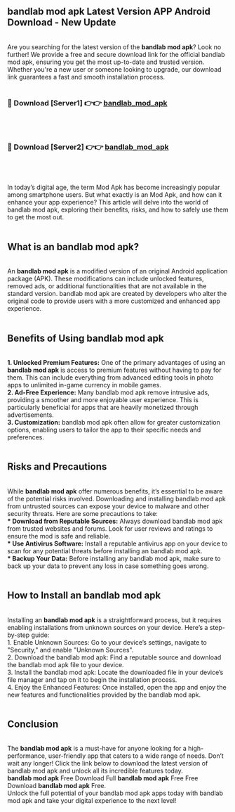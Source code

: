 ## bandlab mod apk Latest Version APP Android Download - New Update
<br>
Are you searching for the latest version of the <strong>bandlab mod apk</strong>? Look no further! We provide a free and secure download link for the official bandlab mod apk, ensuring you get the most up-to-date and trusted version. Whether you're a new user or someone looking to upgrade, our download link guarantees a fast and smooth installation process.
<br>
<br>
<h3>🔴 Download [Server1] 👉👉 <a href="https://modyolo.store/bandlab+mod+apk">bandlab_mod_apk</a></h3><br>
<br>
<h3>🔴 Download [Server2] 👉👉 <a href="https://modyolo.store/bandlab+mod+apk">bandlab_mod_apk</a></h3><br>
<br>
<br>
In today’s digital age, the term Mod Apk has become increasingly popular among smartphone users. But what exactly is an Mod Apk, and how can it enhance your app experience? This article will delve into the world of bandlab mod apk, exploring their benefits, risks, and how to safely use them to get the most out.
<br>
<br>
<h2>What is an bandlab mod apk?</h2>
<br>
An <strong>bandlab mod apk</strong> is a modified version of an original Android application package (APK). These modifications can include unlocked features, removed ads, or additional functionalities that are not available in the standard version. bandlab mod apk are created by developers who alter the original code to provide users with a more customized and enhanced app experience.
<br>
<br>
<h2>Benefits of Using bandlab mod apk</h2>
<br>
<strong> 1. Unlocked Premium Features:</strong> One of the primary advantages of using an <strong>bandlab mod apk</strong> is access to premium features without having to pay for them. This can include everything from advanced editing tools in photo apps to unlimited in-game currency in mobile games.
<br>
<strong> 2. Ad-Free Experience:</strong> Many bandlab mod apk remove intrusive ads, providing a smoother and more enjoyable user experience. This is particularly beneficial for apps that are heavily monetized through advertisements.
<br>
<strong> 3. Customization:</strong> bandlab mod apk often allow for greater customization options, enabling users to tailor the app to their specific needs and preferences.
<br>
<br>
<h2>Risks and Precautions</h2>
<br>
While <strong>bandlab mod apk</strong> offer numerous benefits, it’s essential to be aware of the potential risks involved. Downloading and installing bandlab mod apk from untrusted sources can expose your device to malware and other security threats. Here are some precautions to take:
<br>
<strong> * Download from Reputable Sources:</strong> Always download bandlab mod apk from trusted websites and forums. Look for user reviews and ratings to ensure the mod is safe and reliable.
<br>
<strong> * Use Antivirus Software:</strong> Install a reputable antivirus app on your device to scan for any potential threats before installing an bandlab mod apk.
<br>
<strong> * Backup Your Data:</strong> Before installing any bandlab mod apk, make sure to back up your data to prevent any loss in case something goes wrong.
<br>
<br>
<h2>How to Install an bandlab mod apk</h2>
<br>
Installing an <strong>bandlab mod apk</strong> is a straightforward process, but it requires enabling installations from unknown sources on your device. Here’s a step-by-step guide:
<br>
 1. Enable Unknown Sources: Go to your device’s settings, navigate to "Security," and enable "Unknown Sources".
<br>
 2. Download the bandlab mod apk: Find a reputable source and download the bandlab mod apk file to your device.
<br>
 3. Install the bandlab mod apk: Locate the downloaded file in your device’s file manager and tap on it to begin the installation process.
<br>
 4. Enjoy the Enhanced Features: Once installed, open the app and enjoy the new features and functionalities provided by the bandlab mod apk.
<br>
<br>
<h2><strong>Conclusion</strong></h2>
<br>
The <strong>bandlab mod apk</strong> is a must-have for anyone looking for a high-performance, user-friendly app that caters to a wide range of needs. Don’t wait any longer! Click the link below to download the latest version of bandlab mod apk and unlock all its incredible features today.
<br>
<strong>bandlab mod apk</strong> Free Download Full <strong>bandlab mod apk</strong> Free Free Download <strong>bandlab mod apk</strong> Free.
<br>
Unlock the full potential of your bandlab mod apk apps today with bandlab mod apk and take your digital experience to the next level!